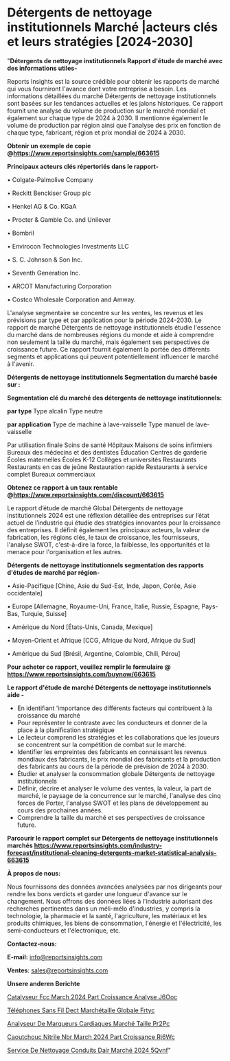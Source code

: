 # Détergents de nettoyage institutionnels Marché |acteurs clés et leurs stratégies [2024-2030]

"<strong>Détergents de nettoyage institutionnels Rapport d'étude de marché avec des informations utiles-</strong>

Reports Insights est la source crédible pour obtenir les rapports de marché qui vous fourniront l'avance dont votre entreprise a besoin. Les informations détaillées du marché Détergents de nettoyage institutionnels sont basées sur les tendances actuelles et les jalons historiques. Ce rapport fournit une analyse du volume de production sur le marché mondial et également sur chaque type de 2024 à 2030. Il mentionne également le volume de production par région ainsi que l'analyse des prix en fonction de chaque type, fabricant, région et prix mondial de 2024 à 2030.

<strong><b>Obtenir un exemple de copie @</b></strong><a href=https://www.reportsinsights.com/sample/663615><strong><b>https://www.reportsinsights.com/sample/663615</b></strong></a>

<b>Principaux acteurs clés répertoriés dans le rapport-</b>

<b> </b>• Colgate-Palmolive Company

• Reckitt Benckiser Group plc

• Henkel AG & Co. KGaA

• Procter & Gamble Co. and Unilever

• Bombril

• Envirocon Technologies Investments LLC

• S. C. Johnson & Son Inc.

• Seventh Generation Inc.

• ARCOT Manufacturing Corporation

• Costco Wholesale Corporation and Amway.

L'analyse segmentaire se concentre sur les ventes, les revenus et les prévisions par type et par application pour la période 2024-2030. Le rapport de marché Détergents de nettoyage institutionnels étudie l'essence du marché dans de nombreuses régions du monde et aide à comprendre non seulement la taille du marché, mais également ses perspectives de croissance future. Ce rapport fournit également la portée des différents segments et applications qui peuvent potentiellement influencer le marché à l'avenir.

<strong>Détergents de nettoyage institutionnels Segmentation du marché basée sur :</strong>

<strong> Segmentation clé du marché des détergents de nettoyage institutionnels: </strong>

<strong> par type </strong>
Type alcalin
Type neutre

<strong> par application </strong>
Type de machine à lave-vaisselle
Type manuel de lave-vaisselle

Par utilisation finale
Soins de santé
Hôpitaux
Maisons de soins infirmiers
Bureaux des médecins et des dentistes
Éducation
Centres de garderie
Écoles maternelles
Écoles K-12
Collèges et universités
Restaurants
Restaurants en cas de jeûne
Restauration rapide
Restaurants à service complet
Bureaux commerciaux

<strong><b>Obtenez ce rapport à un taux rentable @</b></strong><a href=https://www.reportsinsights.com/discount/663615><strong><b>https://www.reportsinsights.com/discount/663615</b></strong></a>

Le rapport d’étude de marché Global Détergents de nettoyage institutionnels 2024 est une réflexion détaillée des entreprises sur l’état actuel de l’industrie qui étudie des stratégies innovantes pour la croissance des entreprises. Il définit également les principaux acteurs, la valeur de fabrication, les régions clés, le taux de croissance, les fournisseurs, l'analyse SWOT, c'est-à-dire la force, la faiblesse, les opportunités et la menace pour l'organisation et les autres.

<strong>Détergents de nettoyage institutionnels segmentation des rapports d'études de marché par région-</strong>

• Asie-Pacifique [Chine, Asie du Sud-Est, Inde, Japon, Corée, Asie occidentale]

• Europe [Allemagne, Royaume-Uni, France, Italie, Russie, Espagne, Pays-Bas, Turquie, Suisse]

• Amérique du Nord [États-Unis, Canada, Mexique]

• Moyen-Orient et Afrique [CCG, Afrique du Nord, Afrique du Sud]

• Amérique du Sud [Brésil, Argentine, Colombie, Chili, Pérou]

<strong>Pour acheter ce rapport, veuillez remplir le formulaire @   <a href=https://www.reportsinsights.com/buynow/663615>https://www.reportsinsights.com/buynow/663615</a></strong>

<strong>Le rapport d'étude de marché Détergents de nettoyage institutionnels aide -</strong>
<ul>
  <li>En identifiant 'importance des différents facteurs qui contribuent à la croissance du marché</li>
  <li>Pour représenter le contraste avec les conducteurs et donner de la place à la planification stratégique</li>
  <li>Le lecteur comprend les stratégies et les collaborations que les joueurs se concentrent sur la compétition de combat sur le marché.</li>
  <li>Identifier les empreintes des fabricants en connaissant les revenus mondiaux des fabricants, le prix mondial des fabricants et la production des fabricants au cours de la période de prévision de 2024 à 2030.</li>
  <li>Étudier et analyser la consommation globale Détergents de nettoyage institutionnels</li>
  <li>Définir, décrire et analyser le volume des ventes, la valeur, la part de marché, le paysage de la concurrence sur le marché, l'analyse des cinq forces de Porter, l'analyse SWOT et les plans de développement au cours des prochaines années.</li>
  <li>Comprendre la taille du marché et ses perspectives de croissance future.</li>
</ul>

<strong>Parcourir le rapport complet sur Détergents de nettoyage institutionnels marchés <a href=https://www.reportsinsights.com/industry-forecast/institutional-cleaning-detergents-market-statistical-analysis-663615>https://www.reportsinsights.com/industry-forecast/institutional-cleaning-detergents-market-statistical-analysis-663615</a></strong>

<strong>À propos de nous:</strong>

Nous fournissons des données avancées analysées par nos dirigeants pour rendre les bons verdicts et garder une longueur d'avance sur le changement. Nous offrons des données liées à l'industrie autorisant des recherches pertinentes dans un méli-mélo d'industries, y compris la technologie, la pharmacie et la santé, l'agriculture, les matériaux et les produits chimiques, les biens de consommation, l'énergie et l'électricité, les semi-conducteurs et l'électronique, etc.

<strong>Contactez-nous:</strong>

<strong>E-mail:</strong> <a href=mailto:info@reportsinsights.com>info@reportsinsights.com</a>

<strong>Ventes</strong>: <a href=mailto:sales@reportsinsights.com>sales@reportsinsights.com</a>

<strong>Unsere anderen Berichte</strong>

<a href=https://www.linkedin.com/pulse/catalyseur-fcc-march%C3%A9-2024-part-croissance-analyse-j6ooc/>Catalyseur Fcc March 2024 Part Croissance Analyse J6Ooc</a>

<a href=https://www.linkedin.com/pulse/téléphones-sans-fil-dect-marchétaille-globale-frtyc/>Téléphones Sans Fil Dect Marchétaille Globale Frtyc</a>

<a href=https://www.linkedin.com/pulse/analyseur-de-marqueurs-cardiaques-marché-taille-pr2pc/>Analyseur De Marqueurs Cardiaques Marché Taille Pr2Pc</a>

<a href=https://www.linkedin.com/pulse/caoutchouc-nitrile-nbr-march%C3%A9-2024-part-croissance-rj6wc/>Caoutchouc Nitrile Nbr March 2024 Part Croissance Rj6Wc</a>

<a href=https://www.linkedin.com/pulse/service-de-nettoyage-conduits-dair-marché-2024-5qvnf/>Service De Nettoyage Conduits Dair Marché 2024 5Qvnf</a>"
